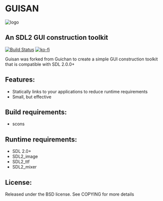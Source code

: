 # GUISAN

![logo](examples/guisan.png "GUISAN")

## An SDL2 GUI construction toolkit

[![Build Status](https://github.com/kallisti5/guisan/actions/workflows/build.yaml/badge.svg)](https://github.com/kallisti5/guisan/actions)
[![ko-fi](https://ko-fi.com/img/githubbutton_sm.svg)](https://ko-fi.com/Q5Q2QF1PE)

Guisan was forked from Guichan to create a simple GUI construction toolkit that is compatible with SDL 2.0.0+

## Features:

* Statically links to your applications to reduce runtime requirements
* Small, but effective

## Build requirements:

* scons

## Runtime requirements:

* SDL 2.0+
* SDL2_image
* SDL2_ttf
* SDL2_mixer

## License:

Released under the BSD license. See COPYING for more details
